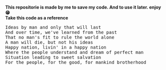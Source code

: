 <strong>This repositorie is made by me to save my code. And to use it later. enjoy😁 </strong><br>
<strong>Take this code as a reference</strong> 

<!-- 
Laudate omnes gentes laudate
Magnificat in secula
Et anima mea laudate
Magnificat in secula
Happy nation, livin' in a happy nation
Where the people understand and dream of perfect man
Situation leading to sweet salvation
For the people, for the good, for mankind brotherhood
(We're traveling in time)
-->

<pre>
Ideas by man and only that will last
And over time, we've learned from the past
That no man's fit to rule the world alone
A man will die, but not his ideas
Happy nation, livin' in a happy nation
Where the people understand and dream of perfect man
Situation leading to sweet salvation
For the people, for the good, for mankind brotherhood
</pre>

<!--
(We're traveling in time)
(Traveling in time)
Tell 'em we've gone too far
Tell 'em we've gone too far (happy nation)
Come through and I will dance with you (happy nation)
Tell 'em we've gone too far (happy nation)
Come through and I will dance with you (happy nation)
Tell 'em we've gone too far
Come through and I will dance with you
Happy nation, livin' in a happy nation
Where the people understand and dream of perfect man
Situation leading to sweet salvation
For the people, for the good, for mankind brotherhood
Happy nation
Happy nation
Happy nation
Happy nation
-->